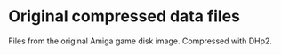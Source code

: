 # Original compressed data files

Files from the original Amiga game disk image.
Compressed with DHp2.
